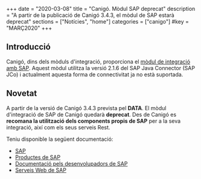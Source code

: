 +++
date        = "2020-03-08"
title       = "Canigó. Mòdul SAP deprecat"
description = "A partir de la publicació de Canigó 3.4.3, el mòdul de SAP estarà deprecat"
sections    = ["Notícies", "home"]
categories  = ["canigo"]
#key         = "MARÇ2020"
+++

## Introducció

Canigó, dins dels mòduls d'integració, proporciona el [mòdul de integració amb SAP](/canigo-documentacio-versions-3x-integracio/modul-sap/).
Aquest mòdul utilitza la versió 2.1.6 del SAP Java Connector (SAP JCo) i actualment aquesta forma de connectivitat ja no està suportada.

## Novetat

A partir de la versió de Canigó 3.4.3 prevista pel **DATA**. El mòdul d'integració de SAP de Canigó quedarà **deprecat**.
Des de Canigó es **recomana la utilització dels components propis de SAP** per a la seva integració, així com els seus serveis Rest.

Teniu disponible la següent documentació:

* [SAP](https://www.sap.com/index.html)
* [Productes de SAP](https://www.sap.com/products.html)
* [Documentació pels desenvolupadors de SAP](https://developers.sap.com/)
* [Serveis Web de SAP](https://help.sap.com/viewer/ab33122a997f40d89e340549ff0bced8/4.2.9/en-US/5749bcbe6d6d1014b3fc9283b0e91070.html)